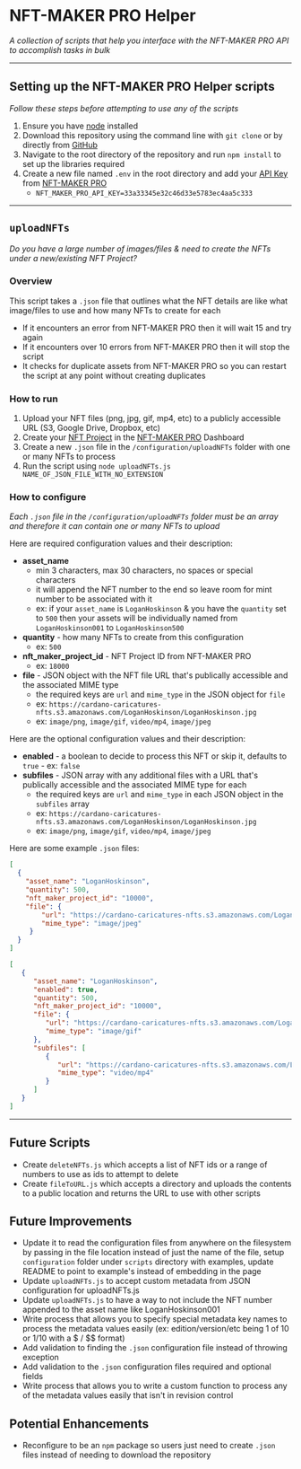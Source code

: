 # NFT-MAKER PRO Helper

_A collection of scripts that help you interface with the NFT-MAKER PRO API to accomplish tasks in bulk_

---

## Setting up the NFT-MAKER PRO Helper scripts

_Follow these steps before attempting to use any of the scripts_

1. Ensure you have [node](https://nodejs.org/en/download/) installed
2. Download this repository using the command line with `git clone` or by directly from [GitHub](https://github.com/CardanoCaricatures/nft-maker-pro-helper)
3. Navigate to the root directory of the repository and run `npm install` to set up the libraries required
4. Create a new file named `.env` in the root directory and add your [API Key](https://docs.nft-maker.io/nft-maker-pro-api/managing-api-keys) from [NFT-MAKER PRO](https://pro.nft-maker.io/)
   * `NFT_MAKER_PRO_API_KEY=33a33345e32c46d33e5783ec4aa5c333`

---

## `uploadNFTs`

_Do you have a large number of images/files & need to create the NFTs under a new/existing NFT Project?_

### Overview

This script takes a `.json` file that outlines what the NFT details are like what image/files to use and how many NFTs to create for each

* If it encounters an error from NFT-MAKER PRO then it will wait 15 and try again
* If it encounters over 10 errors from NFT-MAKER PRO then it will stop the script
* It checks for duplicate assets from NFT-MAKER PRO so you can restart the script at any point without creating duplicates

### How to run

1. Upload your NFT files (png, jpg, gif, mp4, etc) to a publicly accessible URL (S3, Google Drive, Dropbox, etc)
2. Create your [NFT Project](https://docs.nft-maker.io/nft-maker-pro/creating-nfts) in the [NFT-MAKER PRO](https://pro.nft-maker.io/) Dashboard
3. Create a new `.json` file in the `/configuration/uploadNFTs` folder with one or many NFTs to process
4. Run the script using `node uploadNFTs.js NAME_OF_JSON_FILE_WITH_NO_EXTENSION`

### How to configure

_Each `.json` file in the `/configuration/uploadNFTs` folder must be an array and therefore it can contain one or many NFTs to upload_

Here are required configuration values and their description:

* **asset_name**
  * min 3 characters, max 30 characters, no spaces or special characters
  * it will append the NFT number to the end so leave room for mint number to be associated with it
  * ex: if your `asset_name` is `LoganHoskinson` & you have the `quantity` set to `500` then your assets will be individually named from `LoganHoskinson001` to `LoganHoskinson500`
* **quantity** - how many NFTs to create from this configuration
  * ex: `500`
* **nft_maker_project_id** - NFT Project ID from NFT-MAKER PRO
  * ex: `18000`
* **file** - JSON object with the NFT file URL that's publically accessible and the associated MIME type
  * the required keys are `url` and `mime_type` in the JSON object for `file`
  * ex: `https://cardano-caricatures-nfts.s3.amazonaws.com/LoganHoskinson/LoganHoskinson.jpg`
  * ex: `image/png`, `image/gif`, `video/mp4`, `image/jpeg`

Here are the optional configuration values and their description:

* **enabled** - a boolean to decide to process this NFT or skip it, defaults to `true` - ex: `false`
* **subfiles**  - JSON array with any additional files with a URL that's publically accessible and the associated MIME type for each
   * the required keys are `url` and `mime_type` in each JSON object in the `subfiles` array
   * ex: `https://cardano-caricatures-nfts.s3.amazonaws.com/LoganHoskinson/LoganHoskinson.jpg`
   * ex: `image/png`, `image/gif`, `video/mp4`, `image/jpeg`

Here are some example `.json` files:

```json
[
  {
    "asset_name": "LoganHoskinson",
    "quantity": 500,
    "nft_maker_project_id": "10000", 
    "file": {
        "url": "https://cardano-caricatures-nfts.s3.amazonaws.com/LoganHoskinson/LoganHoskinson.jpg",
        "mime_type": "image/jpeg"
     }
  }
]
```

```json
[
   {
      "asset_name": "LoganHoskinson",
      "enabled": true,
      "quantity": 500,
      "nft_maker_project_id": "10000",
      "file": {
         "url": "https://cardano-caricatures-nfts.s3.amazonaws.com/LoganHoskinson/LoganHoskinson.jpg",
         "mime_type": "image/gif"
      },
      "subfiles": [
         {
            "url": "https://cardano-caricatures-nfts.s3.amazonaws.com/LoganHoskinson/LoganHoskinson.mp4",
            "mime_type": "video/mp4"
         }
      ]
   }
]
```

---

## Future Scripts
* Create `deleteNFTs.js` which accepts a list of NFT ids or a range of numbers to use as ids to attempt to delete
* Create `fileToURL.js` which accepts a directory and uploads the contents to a public location and returns the URL to use with other scripts

## Future Improvements
* Update it to read the configuration files from anywhere on the filesystem by passing in the file location instead of just the name of the file, setup `configuration` folder under `scripts` directory with examples, update README to point to example's instead of embedding in the page
* Update `uploadNFTs.js` to accept custom metadata from JSON configuration for uploadNFTs.js
* Update `uploadNFTs.js` to have a way to not include the NFT number appended to the asset name like LoganHoskinson001
* Write process that allows you to specify special metadata key names to process the metadata values easily (ex: edition/version/etc being 1 of 10 or 1/10 with a $ / $$ format)
* Add validation to finding the `.json` configuration file instead of throwing exception
* Add validation to the `.json` configuration files required and optional fields
* Write process that allows you to write a custom function to process any of the metadata values easily that isn't in revision control

## Potential Enhancements
* Reconfigure to be an `npm` package so users just need to create `.json` files instead of needing to download the repository
